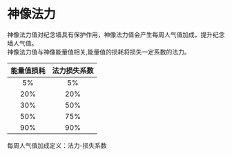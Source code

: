 # 神像法力

神像法力值对纪念墙具有保护作用，神像法力值会产生每周人气值加成，提升纪念墙人气值。  
神像法力值与神像能量值相关,能量值的损耗将损失一定系数的法力。  

| 能量值损耗     | 法力损失系数 |  
| :-----:       | :-----:     | 
|     5%        |     5%      |   
|    20%        |    20%      |  
|    30%        |    50%      |  
|    50%        |    75%      | 
|    90%        |    90%      |   


每周人气值加成定义：法力-损失系数